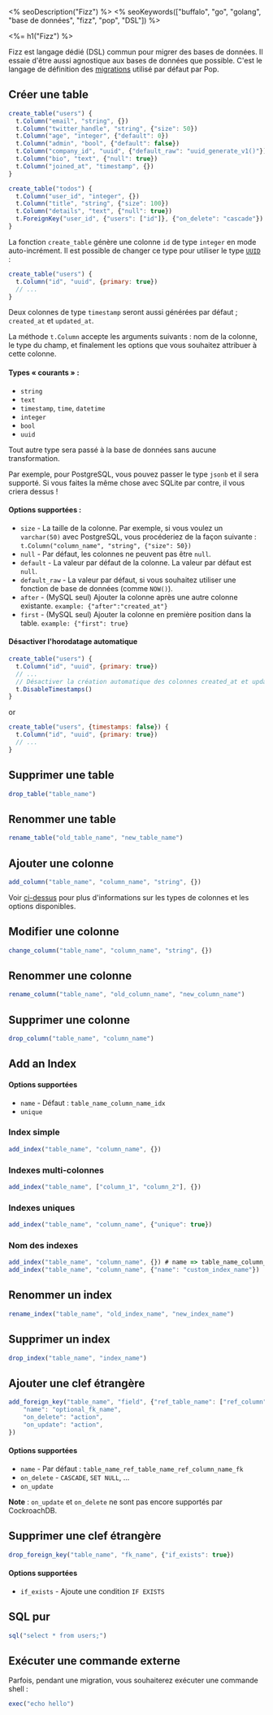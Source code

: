 <% seoDescription("Fizz") %>
<% seoKeywords(["buffalo", "go", "golang", "base de données", "fizz", "pop", "DSL"]) %>

<%= h1("Fizz") %>

Fizz est langage dédié (DSL) commun pour migrer des bases de données. Il essaie d'être aussi agnostique aux bases de données que possible.
C'est le langage de définition des [migrations](/fr/docs/db/migrations) utilisé par défaut par Pop.

## Créer une table

``` javascript
create_table("users") {
  t.Column("email", "string", {})
  t.Column("twitter_handle", "string", {"size": 50})
  t.Column("age", "integer", {"default": 0})
  t.Column("admin", "bool", {"default": false})
  t.Column("company_id", "uuid", {"default_raw": "uuid_generate_v1()"})
  t.Column("bio", "text", {"null": true})
  t.Column("joined_at", "timestamp", {})
}

create_table("todos") {
  t.Column("user_id", "integer", {})
  t.Column("title", "string", {"size": 100})
  t.Column("details", "text", {"null": true})
  t.ForeignKey("user_id", {"users": ["id"]}, {"on_delete": "cascade"})
}
```

La fonction `create_table` génère une colonne `id` de type `integer` en mode auto-incrément. Il est possible de changer ce type pour utiliser le type [`UUID`](https://github.com/gobuffalo/uuid) :

```javascript
create_table("users") {
  t.Column("id", "uuid", {primary: true})
  // ...
}
```

Deux colonnes de type `timestamp` seront aussi générées par défaut ; `created_at` et `updated_at`.

La méthode `t.Column` accepte les arguments suivants : nom de la colonne, le type du champ, et finalement les options que vous souhaitez attribuer à cette colonne.

#### <a name="column-info"></a> Types « courants » :

* `string`
* `text`
* `timestamp`, `time`, `datetime`
* `integer`
* `bool`
* `uuid`

Tout autre type sera passé à la base de données sans aucune transformation.

Par exemple, pour PostgreSQL, vous pouvez passer le type `jsonb` et il sera supporté. Si vous faites la même chose avec SQLite par contre, il vous criera dessus !

#### Options supportées :

* `size` - La taille de la colonne. Par exemple, si vous voulez un `varchar(50)` avec PostgreSQL, vous procéderiez de la façon suivante : `t.Column("column_name", "string", {"size": 50})`
* `null` - Par défaut, les colonnes ne peuvent pas être `null`.
* `default` - La valeur par défaut de la colonne. La valeur par défaut est `null`.
* `default_raw` - La valeur par défaut, si vous souhaitez utiliser une fonction de base de données (comme `NOW()`).
* `after` - (MySQL seul) Ajouter la colonne après une autre colonne existante. `example: {"after":"created_at"}`
* `first` - (MySQL seul) Ajouter la colonne en première position dans la table. `example: {"first": true}`

#### Désactiver l'horodatage automatique

```javascript
create_table("users") {
  t.Column("id", "uuid", {primary: true})
  // ...
  // Désactiver la création automatique des colonnes created_at et updated_at
  t.DisableTimestamps()
}
```

or

```javascript
create_table("users", {timestamps: false}) {
  t.Column("id", "uuid", {primary: true})
  // ...
}
```

## Supprimer une table

``` javascript
drop_table("table_name")
```

## Renommer une table

``` javascript
rename_table("old_table_name", "new_table_name")
```

## Ajouter une colonne

``` javascript
add_column("table_name", "column_name", "string", {})
```

Voir [ci-dessus](#column-info) pour plus d'informations sur les types de colonnes et les options disponibles.

## Modifier une colonne

``` javascript
change_column("table_name", "column_name", "string", {})
```

## Renommer une colonne

``` javascript
rename_column("table_name", "old_column_name", "new_column_name")
```

## Supprimer une colonne

``` javascript
drop_column("table_name", "column_name")
```

## Add an Index

#### Options supportées

* `name` - Défaut : `table_name_column_name_idx`
* `unique`

### Index simple

``` javascript
add_index("table_name", "column_name", {})
```

### Indexes multi-colonnes

``` javascript
add_index("table_name", ["column_1", "column_2"], {})
```

### Indexes uniques

``` javascript
add_index("table_name", "column_name", {"unique": true})
```

### Nom des indexes

``` javascript
add_index("table_name", "column_name", {}) # name => table_name_column_name_idx
add_index("table_name", "column_name", {"name": "custom_index_name"})
```

## Renommer un index

``` javascript
rename_index("table_name", "old_index_name", "new_index_name")
```

## Supprimer un index

``` javascript
drop_index("table_name", "index_name")
```

## Ajouter une clef étrangère

```javascript
add_foreign_key("table_name", "field", {"ref_table_name": ["ref_column"]}, {
    "name": "optional_fk_name",
    "on_delete": "action",
    "on_update": "action",
})

```

#### Options supportées

* `name` - Par défaut : `table_name_ref_table_name_ref_column_name_fk`
* `on_delete` - `CASCADE`, `SET NULL`, ...
* `on_update`

**Note** : `on_update` et `on_delete` ne sont pas encore supportés par CockroachDB.

## Supprimer une clef étrangère

```javascript
drop_foreign_key("table_name", "fk_name", {"if_exists": true})
```

#### Options supportées

* `if_exists` - Ajoute une condition `IF EXISTS`


## SQL pur

``` javascript
sql("select * from users;")
```

## Exécuter une commande externe

Parfois, pendant une migration, vous souhaiterez exécuter une commande shell :

```javascript
exec("echo hello")
```
